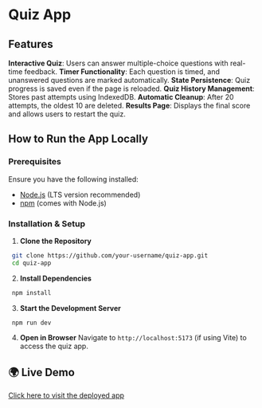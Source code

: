 # Quiz App

## Features

 **Interactive Quiz**: Users can answer multiple-choice questions with real-time feedback.
 **Timer Functionality**: Each question is timed, and unanswered questions are marked automatically.
 **State Persistence**: Quiz progress is saved even if the page is reloaded.
 **Quiz History Management**: Stores past attempts using IndexedDB.
 **Automatic Cleanup**: After 20 attempts, the oldest 10 are deleted.
 **Results Page**: Displays the final score and allows users to restart the quiz.

##  How to Run the App Locally

### **Prerequisites**

Ensure you have the following installed:

- [Node.js](https://nodejs.org/) (LTS version recommended)
- [npm](https://www.npmjs.com/) (comes with Node.js)

### **Installation & Setup**

1. **Clone the Repository**

```sh
 git clone https://github.com/your-username/quiz-app.git
 cd quiz-app
```

2. **Install Dependencies**

```sh
 npm install
```

3. **Start the Development Server**

```sh
 npm run dev
```

4. **Open in Browser** Navigate to `http://localhost:5173` (if using Vite) to access the quiz app.


## 🌍 Live Demo

[Click here to visit the deployed app](https://ddquizapp.netlify.app/)




